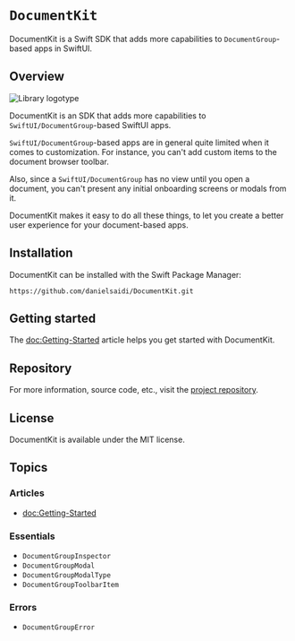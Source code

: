 # ``DocumentKit``

DocumentKit is a Swift SDK that adds more capabilities to `DocumentGroup`-based apps in SwiftUI.



## Overview

![Library logotype](Logo.png)

DocumentKit is an SDK that adds more capabilities to ``SwiftUI/DocumentGroup``-based SwiftUI apps.

``SwiftUI/DocumentGroup``-based apps are in general quite limited when it comes to customization. For instance, you can't add custom items to the document browser toolbar. 

Also, since a ``SwiftUI/DocumentGroup`` has no view until you open a document, you can't present any initial onboarding screens or modals from it. 

DocumentKit makes it easy to do all these things, to let you create a better user experience for your document-based apps.



## Installation

DocumentKit can be installed with the Swift Package Manager:

```
https://github.com/danielsaidi/DocumentKit.git
```



## Getting started

The <doc:Getting-Started> article helps you get started with DocumentKit.



## Repository

For more information, source code, etc., visit the [project repository](https://github.com/danielsaidi/DocumentKit).



## License

DocumentKit is available under the MIT license.



## Topics

### Articles

- <doc:Getting-Started>

### Essentials

- ``DocumentGroupInspector``
- ``DocumentGroupModal``
- ``DocumentGroupModalType``
- ``DocumentGroupToolbarItem``

### Errors

- ``DocumentGroupError``
